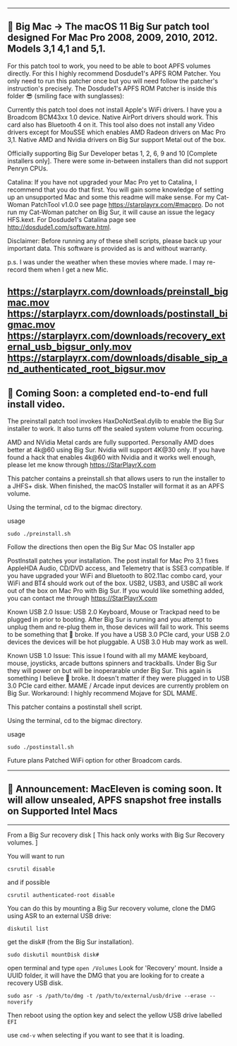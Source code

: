 
---
🍔 Big Mac -> The macOS 11 Big Sur patch tool designed For Mac Pro 2008, 2009, 2010, 2012. Models 3,1 4,1 and 5,1.
---

For this patch tool to work, you need to be able to boot APFS volumes directly. For this I highly recommend Dosdude1's APFS ROM Patcher. You only need to run this patcher once but you will need follow the patcher's instruction's precisely. The Dosdude1's APFS ROM Patcher is inside this folder 😎 (smiling face with sunglasses): 


Currently this patch tool does not install Apple's WiFi drivers. I have you a Broadcom BCM43xx 1.0 device. Native AirPort drivers should work. This card also has Bluetooth 4 on it. This tool also does not install any Video drivers except for MouSSE which enables AMD Radeon drivers on Mac Pro 3,1. Native AMD and Nvidia drivers on Big Sur support Metal out of the box.

Officially supporting Big Sur Developer betas 1, 2, 6, 9 and 10 [Complete installers only]. There were some in-between installers than did not support Penryn CPUs.

Catalina:
If you have not upgraded your Mac Pro yet to Catalina, I recommend that you do that first. You will gain some knowledge of setting up an unsupported Mac and some this readme will make sense. For my Cat-Woman PatchTool v1.0.0 see page https://starplayrx.com/#macpro. Do not run my Cat-Woman patcher on Big Sur, it will cause an issue the legacy HFS.kext. For Dosdude1's Catalina page see http://dosdude1.com/software.html.

Disclaimer:
Before running any of these shell scripts, please back up your important data. This software is provided as is and without warranty.

p.s. I was under the weather when these movies where made. I may re-record them when I get a new Mic.

https://starplayrx.com/downloads/preinstall_bigmac.mov
https://starplayrx.com/downloads/postinstall_bigmac.mov
https://starplayrx.com/downloads/recovery_external_usb_bigsur_only.mov
https://starplayrx.com/downloads/disable_sip_and_authenticated_root_bigsur.mov
--
🍟 Coming Soon: a completed end-to-end full install video.
--

The preinstall patch tool invokes HaxDoNotSeal.dylib to enable the Big Sur installer to work. It also turns off the sealed system volume from occuring.

AMD and NVidia Metal cards are fully supported. Personally AMD does better at 4k@60 using Big Sur. Nvidia will support 4K@30 only. If you have found a hack that enables 4k@60 with Nvidia and it works well enough, please let me know through https://StarPlayrX.com

This patcher contains a preinstall.sh that allows users to run the installer to a JHFS+ disk. When finished, the macOS Installer will format it as an APFS volume.

Using the terminal, cd to the bigmac directory.

usage

`sudo ./preinstall.sh`

Follow the directions then open the Big Sur Mac OS Installer app


PostInstall patches your installation.
The post install for Mac Pro 3,1 fixes AppleHDA Audio, CD/DVD access, and Telemetry that is SSE3 compatible. If you have upgraded your WiFi and Bluetooth to 802.11ac combo card, your WiFi and BT4 should work out of the box. USB2, USB3, and USBC all work out of the box on Mac Pro with Big Sur. If you would like something added, you can contact me through https://StarPlayrX.com

Known USB 2.0 Issue:
USB 2.0 Keyboard, Mouse or Trackpad need to be plugged in prior to booting. After Big Sur is running and you attempt to unplug them and re-plug them in, those devices will fail to work. This seems to be something that  broke. If you have a USB 3.0 PCIe card, your USB 2.0 devices the devices will be hot pluggable. A USB 3.0 Hub may work as well.

Known USB 1.0 Issue:
This issue I found with all my MAME keyboard, mouse, joysticks, arcade buttons spinners and trackballs. Under Big Sur they will power on but will be inoperarable under Big Sur. This again is something I believe  broke. It doesn't matter if they were plugged in to USB 3.0 PCIe card either. MAME / Arcade input devices are currently problem on Big Sur. Workaround: I highly recommend Mojave for SDL MAME.

This patcher contains a postinstall shell script.

Using the terminal, cd to the bigmac directory.

usage

`sudo ./postinstall.sh`


Future plans
Patched WiFi option for other Broadcom cards.

---
🥨 Announcement:
MacEleven is coming soon.
It will allow unsealed, APFS snapshot free installs on Supported Intel Macs
---
---
From a Big Sur recovery disk [ This hack only works with Big Sur Recovery volumes. ]

You will want to run

`csrutil disable`

and if possible

`csrutil authenticated-root disable`

You can do this by mounting a Big Sur recovery volume, clone the DMG using ASR to an external USB drive:

`diskutil list`

get the disk# (from the Big Sur installation).

`sudo diskutil mountDisk disk#`

open terminal and type `open /Volumes` Look for 'Recovery' mount. Inside a UUID folder, it will have the DMG that you are looking for to create a recovery USB disk. 

`sudo asr -s /path/to/dmg -t /path/to/external/usb/drive --erase --noverify`

Then reboot using the option key and select the yellow USB drive labelled `EFI`

use `cmd-v` when selecting if you want to see that it is loading.

